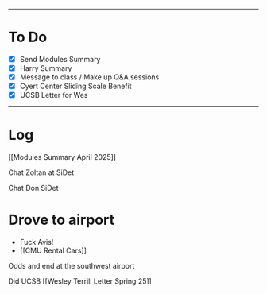 

---
# To Do

- [x] Send Modules Summary 
- [x]  Harry Summary 
- [x] Message to class / Make up Q&A sessions
- [x]  Cyert Center Sliding Scale Benefit 
- [x] UCSB Letter for Wes
---

# Log

[[Modules Summary April 2025]]

Chat Zoltan at SiDet

Chat Don SiDet

# Drove to airport
 - Fuck Avis!
- [[CMU Rental Cars]]

Odds and end at the southwest airport

Did UCSB [[Wesley Terrill Letter Spring 25]]

